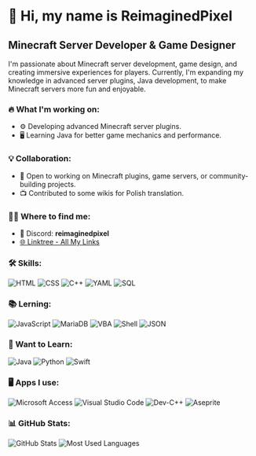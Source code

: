 # 👋 Hi, my name is ReimaginedPixel

## Minecraft Server Developer & Game Designer

I'm passionate about Minecraft server development, game design, and creating immersive experiences for players. Currently, I'm expanding my knowledge in advanced server plugins, Java development, to make Minecraft servers more fun and enjoyable.

### 🔥 What I'm working on:
- ⚙️ Developing advanced Minecraft server plugins.
- 🖥️ Learning Java for better game mechanics and performance.

### 💡 Collaboration:
- 💬 Open to working on Minecraft plugins, game servers, or community-building projects.
- 📺 Contributed to some wikis for Polish translation.

### 👯️‍♂️ Where to find me:
- 💬 Discord: **reimaginedpixel**
- [🌐 Linktree - All My Links](https://linktr.ee/ReimaginedPixel)

### 🛠 Skills:
![HTML](https://img.shields.io/badge/-HTML-orange?style=flat-square&logo=html5) ![CSS](https://img.shields.io/badge/-CSS-blue?style=flat-square&logo=css3) ![C++](https://img.shields.io/badge/-C++-blue?style=flat-square&logo=cplusplus)  ![YAML](https://img.shields.io/badge/-YAML-64B5F6?style=flat-square&logo=yaml) ![SQL](https://img.shields.io/badge/-SQL-lightgray?style=flat-square&logo=mysql)

### 📚 Lerning:
![JavaScript](https://img.shields.io/badge/-JavaScript-yellow?style=flat-square&logo=javascript) ![MariaDB](https://img.shields.io/badge/-MariaDB-003545?style=flat-square&logo=mariadb&logoColor=white) ![VBA](https://img.shields.io/badge/-VBA-purple?style=flat-square&logo=microsoft-office) ![Shell](https://img.shields.io/badge/-Shell-black?style=flat-square&logo=gnu-bash) ![JSON](https://img.shields.io/badge/-JSON-000?style=flat-square&logo=json)

### 🎯 Want to Learn:
![Java](https://img.shields.io/badge/-Java-red?style=flat-square&logo=java)
![Python](https://img.shields.io/badge/-Python-3776AB?style=flat-square&logo=python)
![Swift](https://img.shields.io/badge/-Swift-FA7343?style=flat-square&logo=swift)

### 🖥️ Apps I use:
![Microsoft Access](https://img.shields.io/badge/Microsoft_Access-A4373A?style=for-the-badge&logo=microsoft-access&logoColor=white)
![Visual Studio Code](https://img.shields.io/badge/Visual%20Studio%20Code-0078d7.svg?style=for-the-badge&logo=visual-studio-code&logoColor=white)
![Dev-C++](https://img.shields.io/badge/Dev--C++-blue.svg?style=for-the-badge&logo=c%2B%2B&logoColor=white)
![Aseprite](https://img.shields.io/badge/Aseprite-FFFFFF?style=for-the-badge&logo=Aseprite&logoColor=#7D929E)

### 📊 GitHub Stats:
![GitHub Stats](https://github-readme-stats.vercel.app/api?username=ReimaginedPixel&show_icons=true&theme=tokyonight) ![Most Used Languages](https://github-readme-stats.vercel.app/api/top-langs/?username=ReimaginedPixel&layout=compact&theme=tokyonight)

